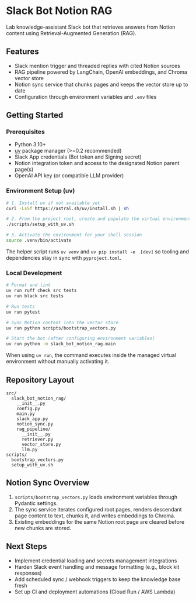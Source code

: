 # Slack Bot Notion RAG

Lab knowledge-assistant Slack bot that retrieves answers from Notion content using Retrieval-Augmented Generation (RAG).

## Features
- Slack mention trigger and threaded replies with cited Notion sources
- RAG pipeline powered by LangChain, OpenAI embeddings, and Chroma vector store
- Notion sync service that chunks pages and keeps the vector store up to date
- Configuration through environment variables and `.env` files

## Getting Started

### Prerequisites
- Python 3.10+
- [uv](https://github.com/astral-sh/uv) package manager (>=0.2 recommended)
- Slack App credentials (Bot token and Signing secret)
- Notion integration token and access to the designated Notion parent page(s)
- OpenAI API key (or compatible LLM provider)

### Environment Setup (uv)
```bash
# 1. Install uv if not available yet
curl -LsSf https://astral.sh/uv/install.sh | sh

# 2. From the project root, create and populate the virtual environment
./scripts/setup_with_uv.sh

# 3. Activate the environment for your shell session
source .venv/bin/activate
```

The helper script runs `uv venv` and `uv pip install -e .[dev]` so tooling and dependencies stay in sync with `pyproject.toml`.

### Local Development
```bash
# Format and lint
uv run ruff check src tests
uv run black src tests

# Run tests
uv run pytest

# Sync Notion content into the vector store
uv run python scripts/bootstrap_vectors.py

# Start the bot (after configuring environment variables)
uv run python -m slack_bot_notion_rag.main
```

When using `uv run`, the command executes inside the managed virtual environment without manually activating it.

## Repository Layout
```
src/
  slack_bot_notion_rag/
    __init__.py
    config.py
    main.py
    slack_app.py
    notion_sync.py
    rag_pipeline/
      __init__.py
      retriever.py
      vector_store.py
      llm.py
scripts/
  bootstrap_vectors.py
  setup_with_uv.sh
```

## Notion Sync Overview
1. `scripts/bootstrap_vectors.py` loads environment variables through Pydantic settings.
2. The sync service iterates configured root pages, renders descendant page content to text, chunks it, and writes embeddings to Chroma.
3. Existing embeddings for the same Notion root page are cleared before new chunks are stored.

## Next Steps
- Implement credential loading and secrets management integrations
- Harden Slack event handling and message formatting (e.g., block kit responses)
- Add scheduled sync / webhook triggers to keep the knowledge base fresh
- Set up CI and deployment automations (Cloud Run / AWS Lambda)
